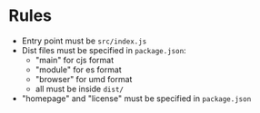 # Rules

- Entry point must be `src/index.js`
- Dist files must be specified in `package.json`:
  - "main" for cjs format
  - "module" for es format
  - "browser" for umd format
  - all must be inside `dist/`
- "homepage" and "license" must be specified in `package.json`
